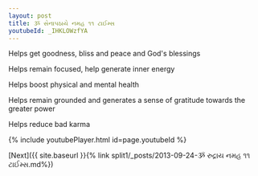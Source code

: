 ```yaml
---
layout: post
title: ૐ સેનાપઠાયે નમહ ૧૧ ટાઈમ્સ
youtubeId: _IHKLOWzfYA
---
```

 
 
Helps get goodness, bliss and peace and God's blessings
 
Helps remain focused, help generate inner energy 
 
Helps boost physical and mental health 
 
Helps remain grounded and generates a sense of gratitude towards the greater power 
 
Helps reduce bad karma
 
 
 
 


{% include youtubePlayer.html id=page.youtubeId %}
 
[Next]({{ site.baseurl }}{% link  split1/_posts/2013-09-24-ૐ રુદ્રાય નમહ ૧૧ ટાઈમ્સ.md%})
 
